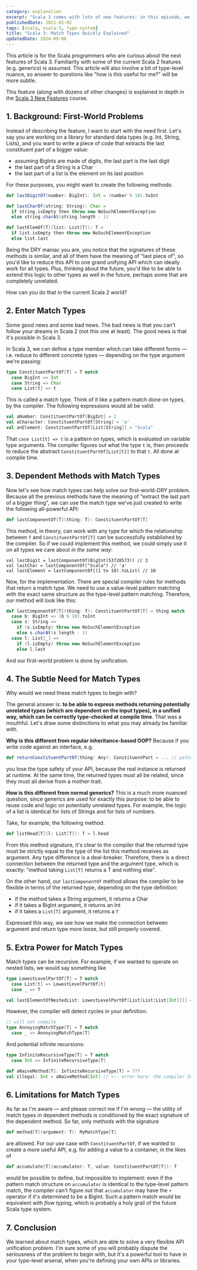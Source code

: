 ```yaml
---
category: explanation
excerpt: "Scala 3 comes with lots of new features: in this episode, we dive into match types, a powerful tool for pattern matching on types and more accurate type checking"
publishedDate: 2021-02-02
tags: [scala, scala-3, type-system]
title: "Scala 3: Match Types Quickly Explained"
updatedDate: 2024-09-06
---
```


This article is for the Scala programmers who are curious about the next features of Scala 3. Familiarity with some of the current Scala 2 features (e.g. generics) is assumed. This article will also involve a bit of type-level nuance, so answer to questions like "how is this useful for me?" will be more subtle.

This feature (along with dozens of other changes) is explained in depth in the [Scala 3 New Features](https://rockthejvm.com/courses/scala-3-new-features) course.

## 1. Background: First-World Problems

Instead of describing the feature, I want to start with the need first. Let's say you are working on a library for standard data types (e.g. Int, String, Lists), and you want to write a piece of code that extracts the last constituent part of a bigger value:

- assuming BigInts are made of digits, the last part is the last digit
- the last part of a String is a Char
- the last part of a list is the element on its last position

For these purposes, you might want to create the following methods:

```scala
def lastDigitOf(number: BigInt): Int = (number % 10).toInt

def lastCharOf(string: String): Char =
  if string.isEmpty then throw new NoSuchElementException
  else string.charAt(string.length - 1)

def lastElemOf[T](list: List[T]): T =
  if list.isEmpty then throw new NoSuchElementException
  else list.last
```

Being the DRY maniac you are, you notice that the signatures of these methods is similar, and all of them have the meaning of "last piece of", so you'd like to reduce this API to one grand unifying API which can ideally work for all types. Plus, thinking about the future, you'd like to be able to extend this logic to other types as well in the future, perhaps some that are completely unrelated.

How can you do that in the current Scala 2 world?

## 2. Enter Match Types

Some good news and some bad news. The bad news is that you can't follow your dreams in Scala 2 (not this one at least). The good news is that it's possible in Scala 3.

In Scala 3, we can define a type member which can take different forms &mdash; i.e. reduce to different concrete types &mdash; depending on the type argument we're passing:

```scala
type ConstituentPartOf[T] = T match
  case BigInt => Int
  case String => Char
  case List[t] => t
```

This is called a match type. Think of it like a pattern match done on types, by the compiler. The following expressions would all be valid:

```scala
val aNumber: ConstituentPartOf[BigInt] = 2
val aCharacter: ConstituentPartOf[String] = 'a'
val anElement: ConstituentPartOf[List[String]] = "Scala"
```

That `case List[t] => t` is a pattern on types, which is evaluated on variable type arguments. The compiler figures out what the type `t` is, then proceeds to reduce the abstract `ConstituentPartOf[List[t]]` to that `t`. All done at compile time.

## 3. Dependent Methods with Match Types

Now let's see how match types can help solve our first-world-DRY problem. Because all the previous methods have the meaning of "extract the last part of a bigger thing", we can use the match type we've just created to write the following all-powerful API:

```scala
def lastComponentOf[T](thing: T): ConstituentPartOf[T]
```

This method, in theory, can work with any type for which the relationship between `T` and `ConstituentPartOf[T]` can be successfully established by the compiler. So if we could implement this method, we could simply use it on all types we care about _in the same way_:

```
val lastDigit = lastComponentOf(BigInt(53728573)) // 3
val lastChar = lastComponentOf("Scala") // 'a'
val lastElement = lastComponentOf((1 to 10).toList) // 10
```

Now, for the implementation. There are special compiler rules for methods that return a match type. We need to use a value-level pattern matching with the exact same structure as the type-level pattern matching. Therefore, our method will look like this:

```scala
def lastComponentOf[T](thing: T): ConstituentPartOf[T] = thing match
  case b: BigInt => (b % 10).toInt
  case s: String =>
    if (s.isEmpty) throw new NoSuchElementException
    else s.charAt(s.length - 1)
  case l: List[_] =>
    if (l.isEmpty) throw new NoSuchElementException
    else l.last
```

And our first-world problem is done by unification.

## 4. The Subtle Need for Match Types

Why would we need these match types to begin with?

The general answer is: **to be able to express methods returning potentially unrelated types (which are dependent on the input types), in a unified way, which can be correctly type-checked at compile time**. That was a mouthful. Let's draw some distinctions to what you may already be familiar with.

**Why is this different from regular inheritance-based OOP?** Because if you write code against an interface, e.g.

```scala
def returnConstituentPartOf(thing: Any): ConstituentPart = ... // pattern match
```

you lose the type safety of your API, because the real instance is returned at runtime. At the same time, the returned types must all be related, since they must all derive from a mother-trait.

**How is this different from normal generics?** This is a much more nuanced question, since generics are used for exactly this purpose: to be able to reuse code and logic on potentially unrelated types. For example, the logic of a list is identical for lists of Strings and for lists of numbers.

Take, for example, the following method:

```scala
def listHead[T](l: List[T]): T = l.head
```

From this method signature, it's clear to the compiler that the returned type must be strictly equal to the type of the list this method receives as argument. Any type difference is a deal-breaker. Therefore, there is a direct connection between the returned type and the argument type, which is exactly: "method taking `List[T]` returns a T and nothing else".

On the other hand, our `lastComponentOf` method allows the compiler to be flexible in terms of the returned type, depending on the type definition:

- if the method takes a String argument, it returns a Char
- if it takes a BigInt argument, it returns an Int
- if it takes a `List[T]` argument, it returns a `T`

Expressed this way, we see how we make the connection between argument and return type more loose, but still properly covered.

## 5. Extra Power for Match Types

Match types can be recursive. For example, if we wanted to operate on nested lists, we would say something like

```scala
type LowestLevelPartOf[T] = T match
  case List[t] => LowestLevelPartOf[t]
  case _ => T

val lastElementOfNestedList: LowestLevelPartOf[List[List[List[Int]]]] = 2 // ok
```

However, the compiler will detect cycles in your definition:

```scala
// will not compile
type AnnoyingMatchType[T] = T match
  case _ => AnnoyingMatchType[T]
```

And potential infinite recursions:

```scala
type InfiniteRecursiveType[T] = T match
  case Int => InfiniteRecursiveType[T]

def aNaiveMethod[T]: InfiniteRecursiveType[T] = ???
val illegal: Int = aNaiveMethod[Int] // <-- error here: the compiler SO'd trying to find your type
```

## 6. Limitations for Match Types

As far as I'm aware &mdash; and please correct me if I'm wrong &mdash; the utility of match types in dependent methods is conditioned by the exact signature of the dependent method. So far, only methods with the signature

```scala
def method[T](argument: T): MyMatchType[T]
```

are allowed. For our use case with `ConstituentPartOf`, if we wanted to create a more useful API, e.g. for adding a value to a container, in the likes of

```scala
def accumulate[T](accumulator: T, value: ConstituentPartOf[T]): T
```

would be possible to define, but impossible to implement: even if the pattern match structure on `accumulator` is identical to the type-level pattern match, the compiler can't figure out that `accumulator` may have the `+` operator if it's determined to be a BigInt. Such a pattern match would be equivalent with _flow typing_, which is probably a holy grail of the future Scala type system.

## 7. Conclusion

We learned about match types, which are able to solve a very flexible API unification problem. I'm sure some of you will probably dispute the seriousness of the problem to begin with, but it's a powerful tool to have in your type-level arsenal, when you're defining your own APIs or libraries.
